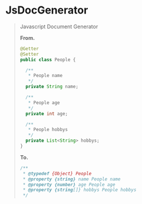 # JsDocGenerator

> Javascript Document Generator
> 
> **From.**
> 
> ```java
> @Getter
> @Setter
> public class People {
> 
>   /**
>    * People name
>    */
>   private String name;
> 
>   /**
>    * People age
>    */
>   private int age;
> 
>   /**
>    * People hobbys
>    */
>   private List<String> hobbys;
> }
> ```
>
> **To.**
> 
> ```javascript
> /**
>  * @typedef {Object} People
>  * @property {string} name People name
>  * @property {number} age People age
>  * @property {string[]} hobbys People hobbys
>  */
> ```




